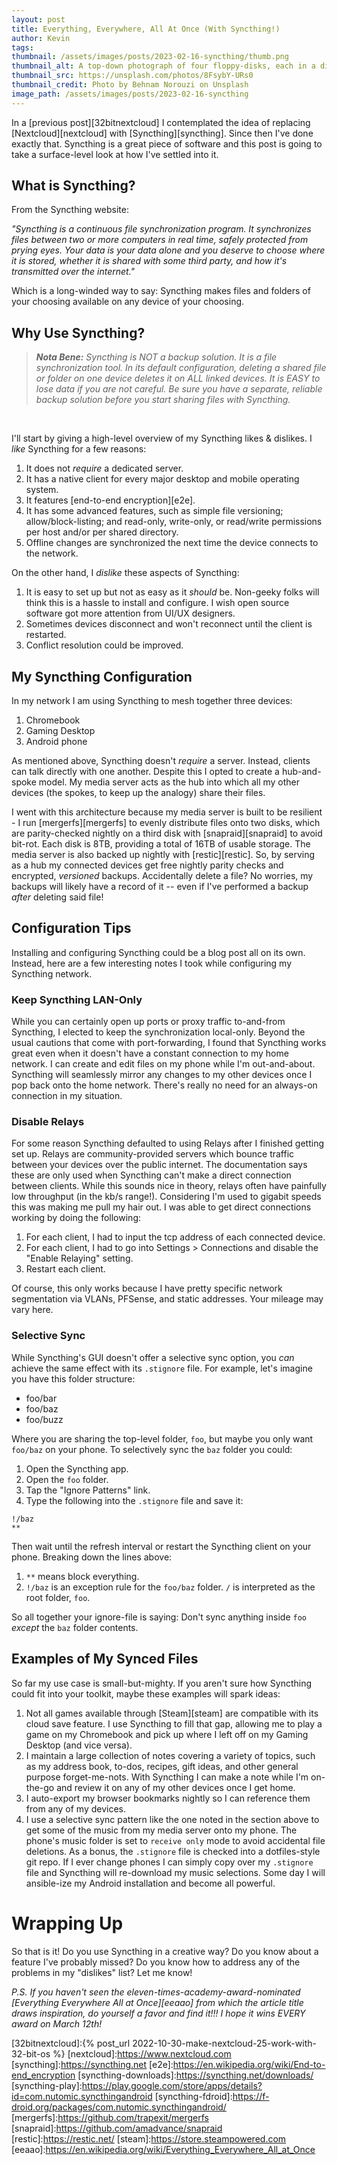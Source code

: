 ```yaml
---
layout: post
title: Everything, Everywhere, All At Once (With Syncthing!) 
author: Kevin
tags: 
thumbnail: /assets/images/posts/2023-02-16-syncthing/thumb.png
thumbnail_alt: A top-down photograph of four floppy-disks, each in a different color on a flat, orange background
thumbnail_src: https://unsplash.com/photos/8FsybY-URs0
thumbnail_credit: Photo by Behnam Norouzi on Unsplash 
image_path: /assets/images/posts/2023-02-16-syncthing
---
```


In a [previous post][32bitnextcloud] I contemplated the idea of replacing [Nextcloud][nextcloud] with [Syncthing][syncthing].  Since then I've done exactly that.  Syncthing is a great piece of software and this post is going to take a surface-level look at how I've settled into it.

## What is Syncthing?
From the Syncthing website:

*"Syncthing is a continuous file synchronization program. It synchronizes files between two or more computers in real time, safely protected from prying eyes. Your data is your data alone and you deserve to choose where it is stored, whether it is shared with some third party, and how it's transmitted over the internet."*

Which is a long-winded way to say: Syncthing makes files and folders of your choosing available on any device of your choosing.

## Why Use Syncthing?

<blockquote><i><b>Nota Bene:</b> Syncthing is NOT a backup solution.  It is a file synchronization tool.  In its default configuration, deleting a shared file or folder on one device deletes it on ALL linked devices.  It is EASY to lose data if you are not careful.  Be sure you have a separate, reliable backup solution before you start sharing files with Syncthing.</i></blockquote><br />

I'll start by giving a high-level overview of my Syncthing likes & dislikes. I *like* Syncthing for a few reasons:
1. It does not *require* a dedicated server.
1. It has a native client for every major desktop and mobile operating system.
1. It features [end-to-end encryption][e2e].
1. It has some advanced features, such as simple file versioning; allow/block-listing; and read-only, write-only, or read/write permissions per host and/or per shared directory.
1. Offline changes are synchronized the next time the device connects to the network.

On the other hand, I *dislike* these aspects of Syncthing:
1. It is easy to set up but not as easy as it *should* be.  Non-geeky folks will think this is a hassle to install and configure.  I wish open source software got more attention from UI/UX designers.
1. Sometimes devices disconnect and won't reconnect until the client is restarted.
1. Conflict resolution could be improved.

## My Syncthing Configuration

In my network I am using Syncthing to mesh together three devices:
1. Chromebook
1. Gaming Desktop
1. Android phone

As mentioned above, Syncthing doesn't *require* a server.  Instead, clients can talk directly with one another.  Despite this I opted to create a hub-and-spoke model.  My media server acts as the hub into which all my other devices (the spokes, to keep up the analogy) share their files.

I went with this architecture because my media server is built to be resilient - I run [mergerfs][mergerfs] to evenly distribute files onto two disks, which are parity-checked nightly on a third disk with [snapraid][snapraid] to avoid bit-rot.  Each disk is 8TB, providing a total of 16TB of usable storage.  The media server is also backed up nightly with [restic][restic].  So, by serving as a hub my connected devices get free nightly parity checks and encrypted, _versioned_ backups.  Accidentally delete a file? No worries, my backups will likely have a record of it -- even if I've performed a backup _after_ deleting said file!

## Configuration Tips
Installing and configuring Syncthing could be a blog post all on its own.  Instead, here are a few interesting notes I took while configuring my Syncthing network.

### Keep Syncthing LAN-Only
While you can certainly open up ports or proxy traffic to-and-from Syncthing, I elected to keep the synchronization local-only.  Beyond the usual cautions that come with port-forwarding, I found that Syncthing works great even when it doesn't have a constant connection to my home network.  I can create and edit files on my phone while I'm out-and-about.  Syncthing will seamlessly mirror any changes to my other devices once I pop back onto the home network.  There's really no need for an always-on connection in my situation.

### Disable Relays
For some reason Syncthing defaulted to using Relays after I finished getting set up.  Relays are community-provided servers which bounce traffic between your devices over the public internet.  The documentation says these are only used when Syncthing can't make a direct connection between clients.  While this sounds nice in theory, relays often have painfully low throughput (in the kb/s range!).  Considering I'm used to gigabit speeds this was making me pull my hair out.  I was able to get direct connections working by doing the following:
1. For each client, I had to input the tcp address of each connected device.
1. For each client, I had to go into Settings > Connections and disable the "Enable Relaying" setting.
1. Restart each client.

Of course, this only works because I have pretty specific network segmentation via VLANs, PFSense, and static addresses.  Your mileage may vary here.

### Selective Sync
While Syncthing's GUI doesn't offer a selective sync option, you *can* achieve the same effect with its `.stignore` file.  For example, let's imagine you have this folder structure:
- foo/bar
- foo/baz
- foo/buzz

Where you are sharing the top-level folder, `foo`, but maybe you only want `foo/baz` on your phone.  To selectively sync the `baz` folder you could:
1. Open the Syncthing app.
1. Open the `foo` folder.
1. Tap the "Ignore Patterns" link.
1. Type the following into the `.stignore` file and save it:

```
!/baz
**
```

Then wait until the refresh interval or restart the Syncthing client on your phone.  Breaking down the lines above:
1. `**` means block everything.
1. `!/baz` is an exception rule for the `foo/baz` folder.  `/` is interpreted as the root folder, `foo`.

So all together your ignore-file is saying: Don't sync anything inside `foo` *except* the `baz` folder contents.


## Examples of My Synced Files

So far my use case is small-but-mighty.  If you aren't sure how Syncthing could fit into your toolkit, maybe these examples will spark ideas:
1. Not all games available through [Steam][steam] are compatible with its cloud save feature.  I use Syncthing to fill that gap, allowing me to play a game on my Chromebook and pick up where I left off on my Gaming Desktop (and vice versa).
1. I maintain a large collection of notes covering a variety of topics, such as my address book, to-dos, recipes, gift ideas, and other general purpose forget-me-nots.  With Syncthing I can make a note while I'm on-the-go and review it on any of my other devices once I get home.
1. I auto-export my browser bookmarks nightly so I can reference them from any of my devices.
1. I use a selective sync pattern like the one noted in the section above to get some of the music from my media server onto my phone.  The phone's music folder is set to `receive only` mode to avoid accidental file deletions.  As a bonus, the `.stignore` file is checked into a dotfiles-style git repo.  If I ever change phones I can simply copy over my `.stignore` file and Syncthing will re-download my music selections.  Some day I will ansible-ize my Android installation and become all powerful.

# Wrapping Up

So that is it!  Do you use Syncthing in a creative way?  Do you know about a feature I've probably missed?  Do you know how to address any of the problems in my "dislikes" list?  Let me know!

*P.S. If you haven't seen the eleven-times-academy-award-nominated [Everything Everywhere All at Once][eeaao] from which the article title draws inspiration, do yourself a favor and find it!!! I hope it wins EVERY award on March 12th!*

[32bitnextcloud]:{% post_url 2022-10-30-make-nextcloud-25-work-with-32-bit-os %}
[nextcloud]:https://www.nextcloud.com
[syncthing]:https://syncthing.net
[e2e]:https://en.wikipedia.org/wiki/End-to-end_encryption
[syncthing-downloads]:https://syncthing.net/downloads/
[syncthing-play]:https://play.google.com/store/apps/details?id=com.nutomic.syncthingandroid
[syncthing-fdroid]:https://f-droid.org/packages/com.nutomic.syncthingandroid/
[mergerfs]:https://github.com/trapexit/mergerfs
[snapraid]:https://github.com/amadvance/snapraid
[restic]:https://restic.net/
[steam]:https://store.steampowered.com
[eeaao]:https://en.wikipedia.org/wiki/Everything_Everywhere_All_at_Once